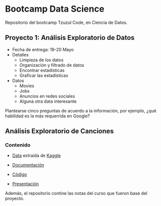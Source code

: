 # Bootcamp Data Science

Repositorio del bootcamp Tzuzul Code, en Ciencia de Datos.

## Proyecto 1: Análisis Exploratorio de Datos

- Fecha de entrega: 19-20 Mayo
- Detalles
  - Limpieza de los datos
  - Organización y filtrado de datos
  - Encontrar estadísticas
  - Graficar las estadísticas
- Datos
  - Movies
  - Jobs
  - Anuncios en redes sociales
  - Alguna otra data interesante
 
 
 Plantearse cinco preguntas de acuerdo a la información, por ejemplo, ¿qué habilidad es la más requerrida en Google?
 
 ## Análisis Exploratorio de Canciones
 
 ### Contenido
- [Data](https://github.com/semilun4/Data-Science/blob/main/Data/songs.csv) extraída de [Kaggle](https://www.kaggle.com/datasets/paradisejoy/top-hits-spotify-from-20002019)

- [Documentación](https://pinnate-lace-fe6.notion.site/Proyecto-An-lisis-Exploratorio-de-Datos-80939a30452d4da184517d2d8d3f0ee9)

- [Código](https://github.com/semilun4/Data-Science/blob/main/Proyecto_DS1.ipynb)

- [Presentación](https://www.canva.com/design/DAFA-nyVFgk/Dt-gnAA-dqHRtmXSZ3crUw/view?utm_content=DAFA-nyVFgk&utm_campaign=designshare&utm_medium=link&utm_source=publishsharelink#1)

Además, el repositorio contine las notas del curso que fueron base del proyecto.
